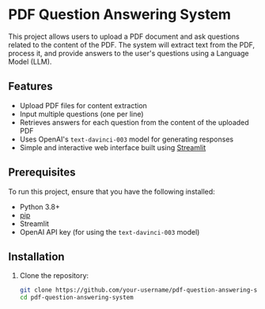 # PDF Question Answering System

This project allows users to upload a PDF document and ask questions related to the content of the PDF. The system will extract text from the PDF, process it, and provide answers to the user's questions using a Language Model (LLM).

## Features

- Upload PDF files for content extraction
- Input multiple questions (one per line)
- Retrieves answers for each question from the content of the uploaded PDF
- Uses OpenAI's `text-davinci-003` model for generating responses
- Simple and interactive web interface built using [Streamlit](https://streamlit.io/)

## Prerequisites

To run this project, ensure that you have the following installed:

- Python 3.8+
- [pip](https://pip.pypa.io/en/stable/installation/)
- Streamlit
- OpenAI API key (for using the `text-davinci-003` model)

## Installation

1. Clone the repository:

   ```bash
   git clone https://github.com/your-username/pdf-question-answering-system.git
   cd pdf-question-answering-system

